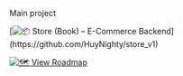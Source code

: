 Main project

[![📦 Store (Book) – E-Commerce Backend](https://img.shields.io/badge/📦_Store_(Book)_(Spring_Boot_Backend)-1E90FF?style=for-the-badge&logo=springboot&logoColor=white)](https://github.com/HuyNighty/store_v1)

[![🗺️ View Roadmap](https://img.shields.io/badge/🗺️_E--Commerce_Roadmap-32CD32?style=for-the-badge&logo=github&logoColor=white)](https://github.com/HuyNighty/ecommerce-roadmap)
